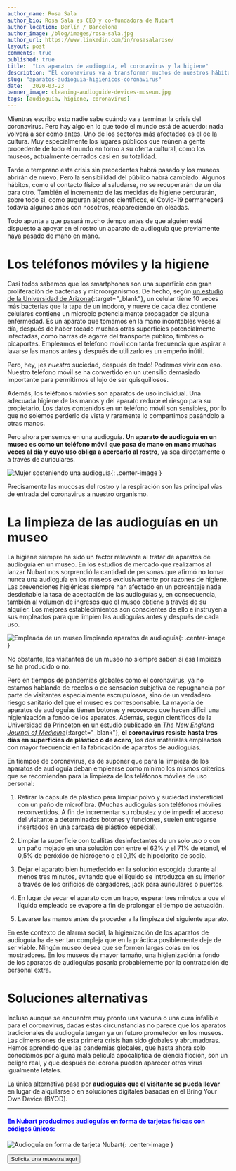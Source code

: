 ```yaml
---
author_name: Rosa Sala
author_bio: Rosa Sala es CEO y co-fundadora de Nubart
author_location: Berlín / Barcelona
author_image: /blog/images/rosa-sala.jpg
author_url: https://www.linkedin.com/in/rosasalarose/
layout: post
comments: true
published: true
title:  "Los aparatos de audioguía, el coronavirus y la higiene"
description: "El coronavirus va a transformar muchos de nuestros hábitos. ¿Qué sucederá en los museos con los apratos de audioguía que pasan de mano en mano?"
slug: "aparatos-audioguia-higienicos-coronavirus"
date:   2020-03-23
banner_image: cleaning-audioguide-devices-museum.jpg
tags: [audioguía, higiene, coronavirus]
---
```


Mientras escribo esto nadie sabe cuándo va a terminar la crisis del coronavirus. Pero hay algo en lo que todo el mundo está de acuerdo: nada volverá a ser como antes. Uno de los sectores más afectados es el de la cultura. Muy especialmente los lugares públicos que reúnen a gente procedente de todo el mundo en torno a su oferta cultural, como los museos, actualmente cerrados casi en su totalidad. 

Tarde o temprano esta crisis sin precedentes habrá pasado y los museos abrirán de nuevo. Pero la sensibilidad del público habrá cambiado. Algunos hábitos, como el contacto físico al saludarse, no se recuperarán de un día para otro. También el incremento de las medidas de higiene perdurarán, sobre todo si, como auguran algunos científicos, el Covid-19 permanecerá todavía algunos años con nosotros, reapareciendo en oleadas. 

Todo apunta a que pasará mucho tiempo antes de que alguien esté dispuesto a apoyar en el rostro un aparato de audioguía que previamente haya pasado de mano en mano. 
<!--more-->
# Los teléfonos móviles y la higiene

Casi todos sabemos que los smartphones son una superficie con gran proliferación de bacterias y microorganismos. De hecho, según [un estudio de la Universidad de Arizona](https://cals.arizona.edu/news/why-your-cellphone-has-more-germs-toilet){:target="_blank"}, un celular tiene 10 veces más bacterias que la tapa de un inodoro, y nueve de cada diez contiene celulares contiene un microbio potencialmente propagador de alguna enfermedad. Es un aparato que tomamos en la mano incontables veces al día, después de haber tocado muchas otras superficies potencialmente infectadas, como barras de agarre del transporte público, timbres o picaportes. Empleamos el teléfono móvil con tanta frecuencia que aspirar a lavarse las manos antes y después de utilizarlo es un empeño inútil. 

Pero, hey, ¡es *nuestra* suciedad, después de todo! Podemos vivir con eso. Nuestro teléfono móvil se ha convertido en un utensilio demasiado importante para permitirnos el lujo de ser quisquillosos.

Además, los teléfonos móviles son aparatos de uso individual. Una adecuada higiene de las manos y del aparato reduce el riesgo para su propietario. Los datos contenidos en un teléfono móvil son sensibles, por lo que no solemos perderlo de vista y raramente lo compartimos pasándolo a otras manos. 

Pero ahora pensemos en una audioguía. **Un aparato de audioguía en un museo es como un teléfono móvil que pasa de mano en mano muchas veces al día y cuyo uso obliga a acercarlo al rostro**, ya sea directamente o a través de auriculares. 

![Mujer sosteniendo una audioguía]({{site.baseurl}}/images/posts/woman-audioguide-face.jpg){: .center-image }

Precisamente las mucosas del rostro y la respiración son las principal vías de entrada del coronavirus a nuestro organismo. 

# La limpieza de las audioguías en un museo

La higiene siempre ha sido un factor relevante al tratar de aparatos de audioguía en un museo. En los estudios de mercado que realizamos al lanzar Nubart nos sorprendió la cantidad de personas que afirmó no tomar nunca una audioguía en los museos exclusivamente por razones de higiene. Las prevenciones higiénicas siempre han afectado en un porcentaje nada desdeñable la tasa de aceptación de las audioguías y, en consecuencia, también al volumen de ingresos que el museo obtiene a través de su alquiler. Los mejores establecimientos son conscientes de ello e instruyen a sus empleados para que limpien las audioguías antes y después de cada uso. 

![Empleada de un museo limpiando aparatos de audioguía]({{site.baseurl}}/images/posts/cleaning-audioguide-devices-museum.jpg){: .center-image }

No obstante, los visitantes de un museo no siempre saben si esa limpieza se ha producido o no. 

Pero en tiempos de pandemias globales como el coronavirus, ya no estamos hablando de recelos o de sensación subjetiva de repugnancia por parte de visitantes especialmente escrupulosos, sino de un verdadero riesgo sanitario del que el museo es corresponsable. La mayoría de aparatos de audioguías tienen botones y recovecos que hacen difícil una higienización a fondo de los aparatos. Además, según científicos de la Universidad de Princeton [en un estudio publicado en *The New England Journal of Medicine*](https://www.nejm.org/doi/full/10.1056/NEJMc2004973?query=featured_home){:target="_blank"}, **el coronavirus resiste hasta tres días en superficies de plástico o de acero**, los dos materiales empleados con mayor frecuencia en la fabricación de aparatos de audioguías.

En tiempos de coronavirus, es de suponer que para la limpieza de los aparatos de audioguía deban emplearse como mínimo los mismos criterios que se recomiendan para la limpieza de los teléfonos móviles de uso personal: 

1. Retirar la cápsula de plástico para limpiar polvo y suciedad instersticial con un paño de microfibra.
(Muchas audioguías son teléfonos móviles reconvertidos. A fin de incrementar su robustez y de impedir el acceso del visitante a determinados botones y funciones, suelen entregarse insertados en una carcasa de plástico especial).

2. Limpiar la superficie con toallitas desinfectantes de un solo uso o con un paño mojado en una solución con entre el 62% y el 71% de etanol, el 0,5% de peróxido de hidrógeno o el 0,1% de hipoclorito de sodio.

3. Dejar el aparato bien humedecido en la solución escogida durante al menos tres minutos, evitando que el líquido se introduzca en su interior a través de los orificios de cargadores, jack para auriculares o puertos. 

4. En lugar de secar el aparato con un trapo, esperar tres minutos a que el líquido empleado se evapore a fin de prolongar el tiempo de actuación. 

5. Lavarse las manos antes de proceder a la limpieza del siguiente aparato. 

En este contexto de alarma social, la higienización de los aparatos de audioguía ha de ser tan compleja que en la práctica posiblemente deje de ser viable. Ningún museo desea que se formen largas colas en los mostradores. En los museos de mayor tamaño, una higienización a fondo de los aparatos de audioguías pasaría probablemente por la contratación de personal extra. 


# Soluciones alternativas

Incluso aunque se encuentre muy pronto una vacuna o una cura infalible para el coronavirus, dadas estas circunstancias no parece que los aparatos tradicionales de audioguía tengan ya un futuro prometedor en los museos. Las dimensiones de esta primera crisis han sido globales y abrumadoras. Hemos aprendido que las pandemias globales, que hasta ahora solo conocíamos por alguna mala película apocalíptica de ciencia ficción, son un peligro real, y que después del corona pueden aparecer otros virus igualmente letales. 

La única alternativa pasa por **audioguías que el visitante se pueda llevar** en lugar de alquilarse o en soluciones digitales basadas en el Bring Your Own Device (BYOD). 



***



#### <font color="blue">En Nubart producimos audioguías en forma de tarjetas físicas con códigos únicos:</font>

![Audioguía en forma de tarjeta Nubart]({{site.baseurl}}/images/posts/mosaico-proceso-min.jpg){: .center-image }

<form action="../../../../../es">
    <input type="submit" value="Solicita una muestra aquí" />
</form>